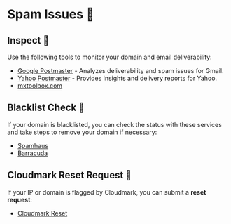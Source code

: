 # Spam Issues 🚨

## Inspect 🔎

Use the following tools to monitor your domain and email deliverability:

- [Google Postmaster](https://postmaster.google.com/) - Analyzes deliverability and spam issues for Gmail.
- [Yahoo Postmaster](https://postmaster.yahooinc.com) - Provides insights and delivery reports for Yahoo.
- [mxtoolbox.com](https://mxtoolbox.com)

## Blacklist Check 🚫

If your domain is blacklisted, you can check the status with these services and take steps to remove your domain if necessary:

- [Spamhaus](https://check.spamhaus.org/)
- [Barracuda](https://www.barracudacentral.org/lookups)

## Cloudmark Reset Request 🔄

If your IP or domain is flagged by Cloudmark, you can submit a **reset request**:

- [Cloudmark Reset](https://csi.cloudmark.com/en/reset/)